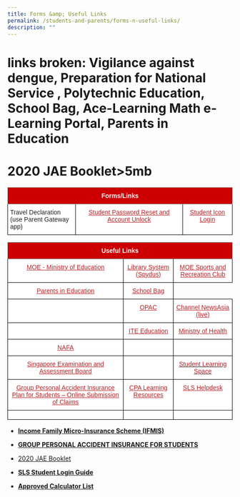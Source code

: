 ```yaml
---
title: Forms &amp; Useful Links
permalink: /students-and-parents/forms-n-useful-links/
description: ""
---
```

#  links broken: Vigilance against dengue, Preparation for National Service , Polytechnic Education, School Bag, Ace-Learning Math e-Learning Portal, Parents in Education

# 2020 JAE Booklet&gt;5mb


<style type="text/css">
.tg  {border-collapse:collapse;border-spacing:0;}
.tg td{border-color:black;border-style:solid;border-width:1px;font-family:Arial, sans-serif;font-size:14px;
  overflow:hidden;padding:10px 5px;word-break:normal;}
.tg th{border-color:black;border-style:solid;border-width:1px;font-family:Arial, sans-serif;font-size:14px;
  font-weight:normal;overflow:hidden;padding:10px 5px;word-break:normal;}
.tg .tg-4u3x{background-color:#C00;border-color:inherit;color:#FFF;font-weight:bold;text-align:center;vertical-align:middle}
.tg .tg-tsok{background-color:#FFF;color:#222;text-align:left;vertical-align:top}
.tg .tg-vf55{background-color:#FFF;color:#B42025;text-align:center;text-decoration:underline;vertical-align:top}
</style>
<table class="tg">
<thead>
  <tr>
    <th class="tg-4u3x" colspan="3"><span style="color:#FFF;background-color:#C00">Forms/Links</span></th>
  </tr>
</thead>
<tbody>
  <tr>
    <td class="tg-tsok"><span style="color:#222;background-color:transparent">Travel Declaration</span><br><span style="color:#222;background-color:transparent">(use Parent Gateway app)</span></td>
    <td class="tg-vf55"><a href="https://form.gov.sg/#!/5d01dc550816b400111ce980"><span style="text-decoration:underline;color:#B42025">Student Password Reset and Account Unlock</span></a><br></td>
    <td class="tg-vf55"><a href="https://workspace.google.com/dashboard"><span style="text-decoration:underline;color:#B42025">Student Icon Login</span></a></td>
  </tr>
</tbody>
</table>


<style type="text/css">
.tg  {border-collapse:collapse;border-spacing:0;}
.tg td{border-color:black;border-style:solid;border-width:1px;font-family:Arial, sans-serif;font-size:14px;
  overflow:hidden;padding:10px 5px;word-break:normal;}
.tg th{border-color:black;border-style:solid;border-width:1px;font-family:Arial, sans-serif;font-size:14px;
  font-weight:normal;overflow:hidden;padding:10px 5px;word-break:normal;}
.tg .tg-2atv{background-color:#C00;border-color:inherit;color:#FFF;font-weight:bold;text-align:center;vertical-align:top}
.tg .tg-tj0x{background-color:#FFF;color:#B42025;text-align:center;vertical-align:top}
.tg .tg-vf55{background-color:#FFF;color:#B42025;text-align:center;text-decoration:underline;vertical-align:top}
.tg .tg-lygy{background-color:#FFF;color:#222;text-align:center;vertical-align:top}
.tg .tg-a3j2{background-color:#FFF;color:#222;text-align:center;vertical-align:middle}
</style>
<table class="tg">
<thead>
  <tr>
    <th class="tg-2atv" colspan="3"><span style="color:#FFF;background-color:#C00">Useful Links</span></th>
  </tr>
</thead>
<tbody>
  <tr>
    <td class="tg-vf55"><a href="https://www.moe.gov.sg/"><span style="text-decoration:underline;color:#B42025">MOE - Ministry of Education</span></a></td>
    <td class="tg-vf55"><a href="https://schoolibrary.moe.edu.sg/manjusrisec/spydus"><span style="text-decoration:underline;color:#B42025">Library System (Spydus)</span></a><br></td>
    <td class="tg-vf55"><a href="https://www.mesrc.net/"><span style="text-decoration:underline;color:#B42025">MOE Sports and Recreation Club</span></a></td>
  </tr>
  <tr>
    <td class="tg-vf55"><a href="https://parents-in-education.moe.gov.sg/"><span style="text-decoration:underline;color:#B42025">Parents in Education</span></a></td>
    <td class="tg-vf55"><a href="https://schoolbag.sg/"><span style="text-decoration:underline;color:#B42025">School Bag</span></a></td>
  
  </tr>
  <tr>
    <td class="tg-vf55"></td>
    <td class="tg-vf55"><a href="https://schoolibrary.moe.edu.sg/manjusrisec/"><span style="text-decoration:underline;color:#B42025">OPAC</span></a></td>
    <td class="tg-vf55"><a href="https://www.channelnewsasia.com/tv/live"><span style="text-decoration:underline;color:#B42025">Channel NewsAsia (live)</span></a></td>
  </tr>
  <tr>
    <td class="tg-vf55"></td>
    <td class="tg-vf55"><a href="https://www.ite.edu.sg/"><span style="text-decoration:underline;color:#B42025">ITE Education</span></a></td>
    <td class="tg-vf55"><a href="https://www.moh.gov.sg/"><span style="text-decoration:underline;color:#B42025">Ministry of Health</span></a></td>
  </tr>
  <tr>
    <td class="tg-vf55"><a href="https://www.nafa.edu.sg/"><span style="text-decoration:underline;color:#B42025">NAFA</span></a></td>
    <td class="tg-vf55"></td>
    <td class="tg-vf55"></td>
  </tr>
  <tr>
    <td class="tg-vf55"><a href="https://www.seab.gov.sg/"><span style="text-decoration:underline;color:#B42025">Singapore Examination and Assessment Board</span></a></td>
    <td class="tg-vf55"></td>
    <td class="tg-tj0x"><a href="https://vle.learning.moe.edu.sg/login"><span style="text-decoration:none;color:#B42025">Student Learning Space</span></a><br></td>
  </tr>
  <tr>
    <td class="tg-vf55"><a href="https://studentgpa.incomegroupins.com.sg/#/"><span style="text-decoration:underline;color:#B42025">Group Personal Accident Insurance Plan for Students – Online Submission of Claims</span></a><br></td>
    <td class="tg-vf55"><a href="https://sites.google.com/a/moe.edu.sg/cpa-learning-resources/google/calendar"><span style="text-decoration:underline;color:#B42025">CPA Learning Resources</span></a><span style="color:#222;background-color:transparent"> </span></td>
    <td class="tg-vf55"><a href="https://vle.learning.moe.edu.sg/helpdesk"><span style="text-decoration:underline;color:#B42025">SLS Helpdesk</span></a></td>
  </tr>
  <tr>
    <td class="tg-lygy"></td>
    <td class="tg-a3j2"><span style="color:#222;background-color:transparent"> </span></td>
    <td class="tg-a3j2"><span style="color:#222;background-color:transparent"> </span></td>
  </tr>
</tbody>
</table>



*   <a href="/files/Useful%20links/Income%20IFMIS%20Brochure%20Final%202020.pdf">**Income Family Micro-Insurance Scheme (IFMIS)**</a>  
    
*   <a href="/files/Useful%20links/GPA%20Product%20Fact%20Sheet%202022.pdf">**GROUP PERSONAL ACCIDENT INSURANCE FOR STUDENTS**</a>
    
*   <a href="">2020 JAE Booklet</a>
*   <a href="/files/Useful%20links/SLS%20Student%20Login%20guide.pdf">**SLS Student Login Guide**</a>
*   <a href="https://www.seab.gov.sg/home/examinations/approved-calculators">**Approved Calculator List**</a>